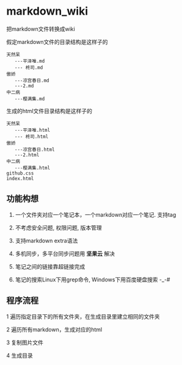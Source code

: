 markdown_wiki
=============

把markdown文件转换成wiki

假定markdown文件的目录结构是这样子的

	天然呆
       ---平泽唯.md
       --- 柊司.md
	傲娇
       ---凉宫春日.md
       ---2.md
	中二病
       ---樱满集.md
    

生成的html文件目录结构是这样子的

	天然呆
       ---平泽唯.html
       --- 柊司.html
	傲娇
       ---凉宫春日.html
       ---2.html
	中二病
       ---樱满集.html
    github.css
    index.html

## 功能构想

1. 一个文件夹对应一个笔记本，一个markdown对应一个笔记. 支持tag

2. 不考虑安全问题, 权限问题,  版本管理

3. 支持markdown extra语法

4. 多机同步，多平台同步问题用 **坚果云** 解决

5. 笔记之间的链接靠超链接完成 

6. 笔记的搜索Linux下用grep命令, Windows下用百度硬盘搜索  -_-#

## 程序流程

1 遍历指定目录下的所有文件夹，在生成目录里建立相同的文件夹

2 遍历所有markdown，生成对应的html

3 复制图片文件

4 生成目录

